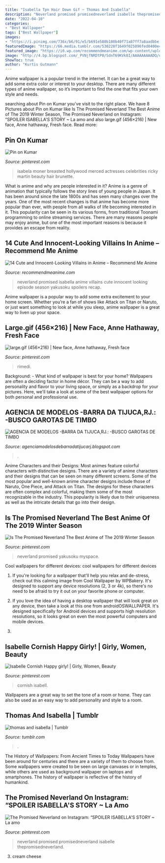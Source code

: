 ```yaml
---
title: "Isabella Tpn Hair Down Gif ~ Thomas And Isabella"
description: "Neverland promised promisedneverland isabelle thepromisedneverland"
date: "2022-04-10"
categories:
- "Best Wallpaper"
tags: ["Best Wallpaper"]
images:
- "https://i.pinimg.com/736x/b6/91/e5/b691e580b180b40f71a87ff7a8aadbbe.jpg"
featuredImage: "https://66.media.tumblr.com/530228f1649f025896fed0400e431dad/tumblr_puxa51Jd311qdghxxo8_r1_500.gif"
featured_image: "https://i0.wp.com/recommendmeanime.com/wp-content/uploads/2020/08/isabella-promised-neverland.jpg?resize=600%2C337&amp;ssl=1"
image: "http://4.bp.blogspot.com/_PVNjfNRDtP0/SdnT69KVk8I/AAAAAAAAADQ/oYTknnOTjlw/s320/02.jpg"
ShowToc: true
author: "Kurtis Gutmann"
---
```



Anime wallpaper is a popular trend in the internet. It can be a great way to add some extra color or interest to your desktop. There are many different types of anime wallpaper, so it’s important to find the one that fits your own style and needs.

	

		
searching about Pin on Kumar you've visit to the right place. We have 8 Pictures about Pin on Kumar like Is The Promised Neverland The Best Anime of The 2019 Winter Season, The Promised Neverland on Instagram: “SPOILER ISABELLA&#039;S STORY ~ La amo and also large.gif (456×216) | New face, Anne hathaway, Fresh face. Read more:
		
    
## Pin On Kumar

<img loading=lazy src="https://i.pinimg.com/originals/15/81/cf/1581cf89517078d08271a97095b5deaf.jpg" onerror="this.onerror=null;this.src='https://tse4.mm.bing.net/th?id=OIP.V8jw4qqeln9Vv7wQAR_CJQAAAA&amp;pid=15.1';" alt="Pin on Kumar">

_Source: pinterest.com_

>isabela moner breasted hollywood merced actresses celebrities ricky martin beauty hair brunette. 

	

What is anime and why are people interested in it?
Anime is a genre of animation that typically follows the story lines of young people in Japan. It has been around since the late 1800s and has seen many changes over the years. One of the most recent changes is that anime has become more popular than ever, with people from all walks of life becoming interested in it. This popularity can be seen in its various forms, from traditional Toonami programming to online streaming services. There are many reasons people may enjoy anime, but one of the most important reasons is because it provides an escape from reality.

    
## 14 Cute And Innocent-Looking Villains In Anime – Recommend Me Anime

<img loading=lazy src="https://i0.wp.com/recommendmeanime.com/wp-content/uploads/2020/08/isabella-promised-neverland.jpg?resize=600%2C337&amp;ssl=1" onerror="this.onerror=null;this.src='https://tse2.mm.bing.net/th?id=OIP.cGVCVjeBY2TiXzGely0p2AHaEK&amp;pid=15.1';" alt="14 Cute and Innocent-Looking Villains in Anime – Recommend Me Anime">

_Source: recommendmeanime.com_

>neverland promised isabella anime villains cute innocent looking episode season yakusoku spoilers recap. 

	

Anime wallpaper is a popular way to add some extra excitement to your home screen. Whether you’re a fan of shows like Attack on Titan or Naruto, or just want something to look at while you sleep, anime wallpaper is a great way to liven up your space.

    
## Large.gif (456×216) | New Face, Anne Hathaway, Fresh Face

<img loading=lazy src="https://i.pinimg.com/originals/d3/43/b1/d343b105bbdd63322f6779526342c85f.gif" onerror="this.onerror=null;this.src='https://tse1.mm.bing.net/th?id=OIP.00OxBbvdYzIvZ3lSY0LIXwHaDg&amp;pid=15.1';" alt="large.gif (456×216) | New face, Anne hathaway, Fresh face">

_Source: pinterest.com_

>rimedi. 

	

Background: - What kind of wallpaper is best for your home?
Wallpapers are often a deciding factor in home décor. They can be a way to add personality and flavor to your living space, or simply as a backdrop for your pictures. Here, we'll take a look at some of the best wallpaper options for both personal and professional use.

    
## AGENCIA DE MODELOS -BARRA DA TIJUCA,RJ.: -BUSCO GAROTAS DE TIMBO

<img loading=lazy src="http://4.bp.blogspot.com/_PVNjfNRDtP0/SdnT69KVk8I/AAAAAAAAADQ/oYTknnOTjlw/s320/02.jpg" onerror="this.onerror=null;this.src='https://tse3.mm.bing.net/th?id=OIP.er9biFuLas4ariottTINXAAAAA&amp;pid=15.1';" alt="AGENCIA DE MODELOS -BARRA DA TIJUCA,RJ.: -BUSCO GAROTAS DE TIMBO">

_Source: agenciamodelosdebarradatijucarj.blogspot.com_

>. 

	

Anime Characters and their Designs: Most animes feature colorful characters with distinctive designs.
There are a variety of anime characters and their designs that can be seen on many different screens. Some of the most popular and well-known anime character designs include those of Naruto, One Piece, and Attack on Titan. The designs for these characters are often complex and colorful, making them some of the most recognizable in the industry. This popularity is likely due to their uniqueness as well as the intricate details that go into their design.

    
## Is The Promised Neverland The Best Anime Of The 2019 Winter Season

<img loading=lazy src="https://i.pinimg.com/736x/92/1b/51/921b5169812a9029998378268400e59b.jpg" onerror="this.onerror=null;this.src='https://tse3.mm.bing.net/th?id=OIP.7VJtYqPYeC2jrrrNhz2VVgHaHa&amp;pid=15.1';" alt="Is The Promised Neverland The Best Anime of The 2019 Winter Season">

_Source: pinterest.com_

>neverland promised yakusoku myspace. 

	

Cool wallpapers for different devices:
cool wallpapers for different devices 

1. If you're looking for a wallpaper that'll help you relax and de-stress, check out this calming image from Cool Wallpaper by WPBakery. It's designed to support any device resolutions (2, 3 or 4k), so there's no need to be afraid to try it out on your favorite phone or computer.

2. If you love the idea of having a desktop wallpaper that will look great on any device, then take a look at this one from androidOSWALLPAPER. It's designed specifically for Android devices and supports high resolution resolutions, so it looks great on even the most powerful computers and mobile devices.

3.

    
## Isabelle Cornish Happy Girly! | Girly, Women, Beauty

<img loading=lazy src="https://i.pinimg.com/736x/b6/91/e5/b691e580b180b40f71a87ff7a8aadbbe.jpg" onerror="this.onerror=null;this.src='https://tse1.mm.bing.net/th?id=OIP.CgZsHD8SxFslzuWN_xDaxwHaI8&amp;pid=15.1';" alt="Isabelle Cornish Happy girly! | Girly, Women, Beauty">

_Source: pinterest.com_

>cornish isabell. 

	

Wallpapers are a great way to set the tone of a room or home. They can also be used as an easy way to add personality and style to a room.

    
## Thomas And Isabella | Tumblr

<img loading=lazy src="https://66.media.tumblr.com/530228f1649f025896fed0400e431dad/tumblr_puxa51Jd311qdghxxo8_r1_500.gif" onerror="this.onerror=null;this.src='https://tse4.mm.bing.net/th?id=OIP.MhDdYKk3lo7eQfUShetHXAHaDr&amp;pid=15.1';" alt="thomas and isabella | Tumblr">

_Source: tumblr.com_

>. 

	

The History of Wallpapers: From Ancient Times to Today
Wallpapers have been around for centuries and there are a variety of them to choose from. Some wallpapers were created to be seen on large canvases or in temples, while others are used as background wallpaper on laptops and smartphones. The history of wallpaper is reflective of the history of humankind.

    
## The Promised Neverland On Instagram: “SPOILER ISABELLA&#039;S STORY ~ La Amo

<img loading=lazy src="https://i.pinimg.com/736x/30/c8/5c/30c85c56430454f9a365b55c726289d7.jpg" onerror="this.onerror=null;this.src='https://tse1.mm.bing.net/th?id=OIP.E13TMEUT2LH-8n_7CwWQQwHaHa&amp;pid=15.1';" alt="The Promised Neverland on Instagram: “SPOILER ISABELLA&#039;S STORY ~ La amo">

_Source: pinterest.com_

>neverland promised promisedneverland isabelle thepromisedneverland. 

	

3. cream cheese 

